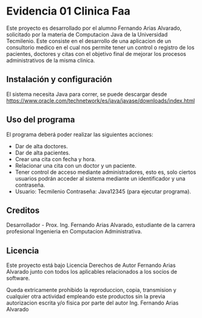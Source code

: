 # Evidencia 01 Clinica Faa
Este proyecto es desarrollado por el alumno Fernando Arias Alvarado, solicitado por la materia de Computacion Java de la Universidad Tecmilenio.
Este consiste en el desarrollo de una aplicacion de un consultorio medico en el cual nos permite tener un control o registro de los pacientes, doctores y citas con el objetivo final de mejorar los procesos administrativos de la misma clinica.

## Instalación y configuración
El sistema necesita Java para correr, se puede descargar desde
https://www.oracle.com/technetwork/es/java/javase/downloads/index.html

## Uso del programa
El programa deberá poder realizar
las siguientes acciones:
- Dar de alta doctores.
- Dar de alta pacientes.
- Crear una cita con fecha y hora.
- Relacionar una cita con un doctor y un paciente.
- Tener control de acceso mediante administradores, esto es,
  solo ciertos usuarios podrán acceder al sistema mediante un
  identificador y una contraseña.
- Usuario: Tecmilenio Contraseña: Java12345 (para ejecutar programa).

## Creditos
Desarrollador - Prox. Ing. Fernando Arias Alvarado, estudiante de la carrera profesional Ingenieria en Computacion Administrativa.

## Licencia 
Este proyecto está bajo Licencia Derechos de Autor Fernando Arias Alvarado junto con todos los aplicables relacionados a los socios de software.

Queda extricamente prohibido la reproduccion, copia, transmision y cualquier otra actividad empleando este productos sin la previa autorizacion escrita y/o fisica por parte del autor Ing. Fernando Arias Alvarado